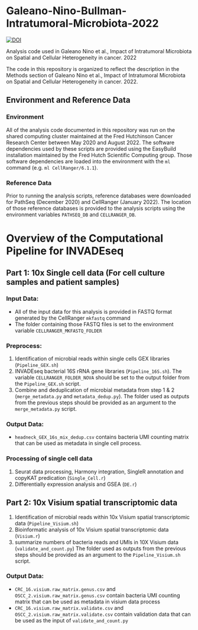 # Galeano-Nino-Bullman-Intratumoral-Microbiota-2022


[![DOI](https://zenodo.org/badge/530442339.svg)](https://zenodo.org/badge/latestdoi/530442339)


Analysis code used in Galeano Nino et al., Impact of Intratumoral Microbiota on Spatial and Cellular Heterogeneity in cancer. 2022

The code in this repository is organized to reflect the description in the Methods
section of Galeano Nino et al., Impact of Intratumoral Microbiota on Spatial and Cellular Heterogeneity in cancer. 2022.

## Environment and Reference Data

### Environment

All of the analysis code documented in this repository was run on the shared computing cluster
maintained at the Fred Hutchinson Cancer Research Center between May 2020 and August 2022.
The software dependencies used by these scripts are provided using the EasyBuild installation
maintained by the Fred Hutch Scientific Computing group.
Those software dependencies are loaded into the environment with the `ml` command (e.g. `ml CellRanger/6.1.1`).

### Reference Data

Prior to running the analysis scripts, reference databases were downloaded for PathSeq (December 2020)
and CellRanger (January 2022).
The location of those reference databases is provided to the analysis scripts using the environment variables `PATHSEQ_DB` and `CELLRANGER_DB`.

# Overview of the Computational Pipeline for INVADEseq
## Part 1: 10x Single cell data (For cell culture samples and patient samples)
###   Input Data:
   - All of the input data for this analysis is provided in FASTQ format generated by the CellRanger `mkfastq` command
   - The folder containing those FASTQ files is set to the environment variable `CELLRANGER_MKFASTQ_FOLDER`
###   Preprocess:
   1. Identification of microbial reads within single cells GEX libraries (`Pipeline_GEX.sh`)
   2. INVADEseq bacterial 16S rRNA gene libraries (`Pipeline_16S.sh`). The variable `CELLRANGER_FOLDER_NOVA` should be set to the output folder from the `Pipeline_GEX.sh` script.
   3. Combine and deduplication of microbial metadata from step 1 & 2 (`merge_metadata.py` and `metadata_dedup.py`). The folder used as outputs from the previous steps should be provided as an argument to the `merge_metadata.py` script.
###   Output Data:
   - `headneck_GEX_16s_mix_dedup.csv` contains bacteria UMI counting matrix that can be used as metadata in single cell process.
###   Processing of single cell data
   1. Seurat data processing, Harmony integration, SingleR annotation and copyKAT predication (`Single_Cell.r`)
   2. Differentially expression analysis and GSEA (`DE.r`)
## Part 2: 10x Visium spatial transcriptomic data
   1. Identification of microbial reads within 10x Visium spatial transcriptomic data (`Pipeline_Visium.sh`)
   2. Bioinformatic analysis of 10x Visium spatial transcriptomic data (`Visium.r`)
   3. summarize numbers of bacteria reads and UMIs in 10X Visium data (`validate_and_count.py`) The folder used as outputs from the previous steps should be provided as an argument to the `Pipeline_Visium.sh` script.
###   Output Data:
   - `CRC_16.visium.raw_matrix.genus.csv` and `OSCC_2.visium.raw_matrix.genus.csv` contain bacteria UMI counting matrix that can be used as metadata in visium data process
   - `CRC_16.visium.raw_matrix.validate.csv` and  `OSCC_2.visium.raw_matrix.validate.csv` contain validation data that can be used as the input of `validate_and_count.py`
